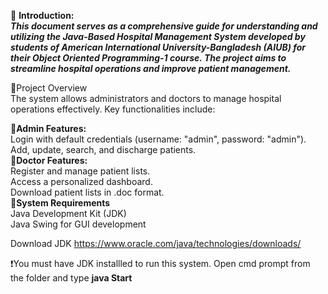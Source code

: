 📌 **Introduction:**<br>
***This document serves as a comprehensive guide for understanding and utilizing the Java-Based Hospital Management System developed by students of American International University-Bangladesh (AIUB) for their Object Oriented Programming-1 course. The project aims to streamline hospital operations and improve patient management.***<br>

🔗Project Overview <br>
The system allows administrators and doctors to manage hospital operations effectively. Key functionalities include:<br>

📌**Admin Features:**<br>
Login with default credentials (username: "admin", password: "admin").<br>
Add, update, search, and discharge patients.<br>
📌**Doctor Features:**<br>
Register and manage patient lists.<br>
Access a personalized dashboard.<br>
Download patient lists in .doc format.<br>
📌**System Requirements**<br>
Java Development Kit (JDK)<br>
Java Swing for GUI development

Download JDK https://www.oracle.com/java/technologies/downloads/

❗You must have JDK installled to run this system. Open cmd prompt from the folder and type **java Start**

